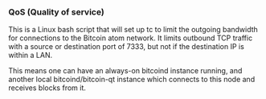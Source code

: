 ### QoS (Quality of service) ###

This is a Linux bash script that will set up tc to limit the outgoing bandwidth for connections to the Bitcoin atom network. It limits outbound TCP traffic with a source or destination port of 7333, but not if the destination IP is within a LAN.

This means one can have an always-on bitcoind instance running, and another local bitcoind/bitcoin-qt instance which connects to this node and receives blocks from it.
